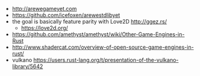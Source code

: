 - http://arewegameyet.com
- https://github.com/icefoxen/arewestdlibyet
- the goal is basically feature parity with Love2D http://ggez.rs/
  - https://love2d.org/
- https://github.com/amethyst/amethyst/wiki/Other-Game-Engines-in-Rust
- http://www.shadercat.com/overview-of-open-source-game-engines-in-rust/
- vulkano https://users.rust-lang.org/t/presentation-of-the-vulkano-library/5642
